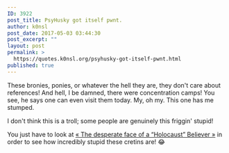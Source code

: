 ```yaml
---
ID: 3922
post_title: PsyHusky got itself pwnt.
author: k0nsl
post_date: 2017-05-03 03:44:30
post_excerpt: ""
layout: post
permalink: >
  https://quotes.k0nsl.org/psyhusky-got-itself-pwnt.html
published: true
---
```

These bronies, ponies, or whatever the hell they are, they don't care about references! And hell, I be damned, there were concentration camps! You see, he says one can even visit them today. My, oh my. This one has me stumped.

I don't think this is a troll; some people are genuinely this friggin' stupid!

You just have to look at <a href="https://k0nsl.org/blog/other/the-desperate-face-of-a-holocaust-believer/" target="_blank">« The desperate face of a “Holocaust” Believer »</a> in order to see how incredibly stupid these cretins are! 😂